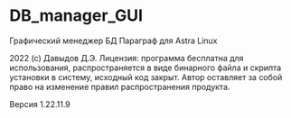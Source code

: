 # DB_manager_GUI
Графический менеджер БД Параграф для Astra Linux


2022 (с) Давыдов Д.Э.
Лицензия: программа бесплатна для использования, распространяется в виде бинарного файла и скрипта установки в систему, исходный код закрыт. Автор оставляет за собой право на изменение правил распространения продукта.


Версия 1.22.11.9
